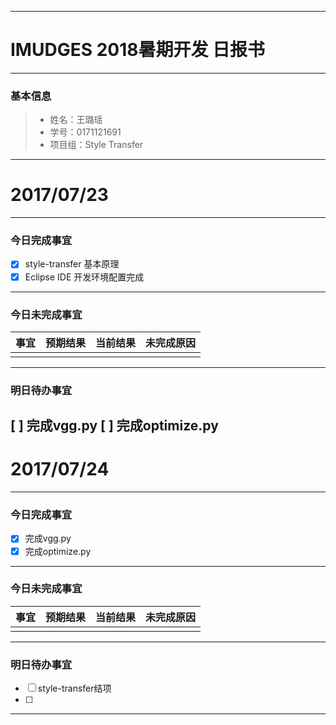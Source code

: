 -------
# IMUDGES 2018暑期开发 日报书
-------


### 基本信息
> * 姓名：王璐瑶
> * 学号：0171121691
> * 项目组：Style Transfer

--------


# 2017/07/23

--------

### 今日完成事宜
- [x]  style-transfer  基本原理
- [x]  Eclipse IDE  开发环境配置完成  

------
### 今日未完成事宜


| 事宜     |预期结果| 当前结果  | 未完成原因   | 
| --------   | -----:  | -----:  | :----:  |
|    |   |   |   |


-------
### 明日待办事宜
[ ] 完成vgg.py
[ ] 完成optimize.py
--------


# 2017/07/24

--------

### 今日完成事宜
- [x]  完成vgg.py
- [x]  完成optimize.py

------
### 今日未完成事宜


| 事宜     |预期结果| 当前结果  | 未完成原因   | 
| --------   | -----:  | -----:  | :----:  |
|    |   |   |   |


-------
### 明日待办事宜
- [ ] style-transfer结项
- [ ] 
--------
